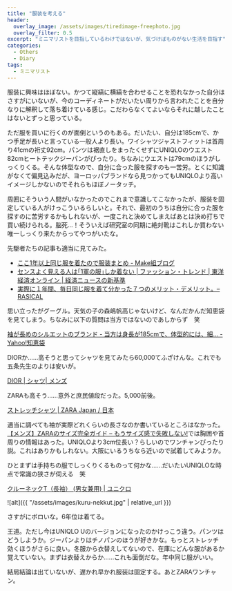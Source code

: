 ```yaml
---
title: "服装を考える"
header:
  overlay_image: /assets/images/tiredimage-freephoto.jpg
  overlay_filter: 0.5
excerpt: "ミニマリストを目指しているわけではないが、気づけばものがない生活を目指す"
categories:
  - Others
  - Diary
tags:
  - ミニマリスト
---
```


服装に興味はほぼない。かつて縦縞に横縞を合わせることを恐れなかった自分はさすがにいないが、今のコーディネートがだいたい周りから言われたことを自分なりに解釈して落ち着けている感じ。こだわらなくてよいならそれに越したことはないとずっと思っている。

ただ服を買いに行くのが面倒というのもある。だいたい、自分は185cmで、かつ手足が長いと言っている一般人より長い。ワイシャツジャストフィットは首周り41cmの裄丈92cm。パンツは裾直しをまったくせずにUNIQLOのウエスト82cmヒートテックジーパンがぴったり。ちなみにウエストは79cmのほうがしっくりくる。そんな体型なので、自分に合った服を探すのも一苦労。とくに知識がなくて偏見込みだが、ヨーロッパブランドなら見つかってもUNIQLOより高いイメージしかないのでそれらもほぼノータッチ。

周囲にそういう人間がいなかったのでこれまで意識してこなかったが、服装を固定している人がけっこういるらしいと。それで、最初のうちは自分に合った服を探すのに苦労するかもしれないが、一度これと決めてしまえばあとは決め打ちで買い続けられる。脳死…！そういえば研究室の同期に絶対靴はこれしか買わない唯一しっくり来たからってやつがいたな。

先駆者たちの記事も適当に見てみた。

- [ここ1年以上同じ服を着たので服装まとめ - Make組ブログ](https://blog.hirokiky.org/entry/2019/08/19/150110)
- [センスよく見える人は｢1軍の服｣しか着ない \| ファッション・トレンド \| 東洋経済オンライン \| 経済ニュースの新基準](https://toyokeizai.net/articles/-/128217?page=4)
- [実際に１年間、毎日同じ服を着て分かった７つのメリット・デメリット。– RASICAL](https://www.rasical.com/blogs/lifestyle/same-clothes)

思い立ったがグーグル。天気の子の森嶋帆高じゃないけど、なんだかんだ知恵袋を見てしまう。ちなみに以下の質問は当方ではないのであしからず　笑

[袖が長めのシルエットのブランド - 当方は身長が185cmで、体型的には、細... - Yahoo!知恵袋](https://detail.chiebukuro.yahoo.co.jp/qa/question_detail/q1311201358)

DIORか……高そうと思ってシャツを見てみたら60,000てふざけんな。これでも五条先生のよりは安いが。

[DIOR \| シャツ\| メンズ](https://www.dior.com/ja_jp/%E3%83%A1%E3%83%B3%E3%82%BA%E3%83%95%E3%82%A1%E3%83%83%E3%82%B7%E3%83%A7%E3%83%B3/%E3%83%97%E3%83%AC%E3%82%BF%E3%83%9D%E3%83%AB%E3%83%86/%E3%82%B7%E3%83%A3%E3%83%84?sortBy=priceAsc)

ZARAも高そう……意外と庶民値段だった。5,000前後。

[ストレッチシャツ \| ZARA Japan / 日本](https://www.zara.com/jp/ja/%E3%82%B9%E3%83%88%E3%83%AC%E3%83%83%E3%83%81%E3%82%B7%E3%83%A3%E3%83%84-p08211406.html?v1=86672933&v2=1720302)

適当に調べても袖が実際どれくらいの長さなのか書いているところはなかった。[【メンズ】ZARAのサイズ完全ガイド – もうサイズ感で失敗しない!](https://paulie.jp/fashion/zara-mens-size-guide/)では胸囲や首周りの情報はあった。UNIQLOより3cm位長い？らしいのでワンチャンぴったり説。これはありかもしれない。大阪にいるうちなら近いので試着してみようか。

ひとまずは手持ちの服でしっくりくるものって何かな……だいたいUNIQLOな時点で常識の狭さが伺える　笑

[クルーネックT（長袖） (男女兼用) \| ユニクロ](https://www.uniqlo.com/jp/ja/products/E425213-000/00?colorDisplayCode=09)

![alt]({{ "/assets/images/kuru-nekkut.jpg" | relative_url }})

<figcaption>さすがにボロいな。6年位は着てる。</figcaption>

王道。ただし今はUNIQLO Uのバージョンになったのかけっこう違う。パンツはどうしようか。ジーパンよりはチノパンのほうが好きかな。もっとストレッチ効くほうがさらに良い。冬服から衣替えしてないので、在庫にどんな服があるか覚えていない。まずは衣替えからか……これも面倒だな。年中同じ服がいい。

結局結論は出ていないが、遅かれ早かれ服装は固定する。あとZARAワンチャン。
